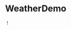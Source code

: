 # WeatherDemo
！[](https://github.com/JianMo1997/WeatherDemo/raw/master/src/main/resources/static/image/示例图片.png)
